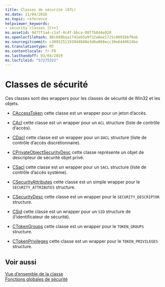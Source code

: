 ```yaml
---
title: Classes de sécurité (ATL)
ms.date: 11/04/2016
ms.topic: reference
helpviewer_keywords:
- security classes [C++]
ms.assetid: 0477f1a4-c1af-4c4f-bbca-08f7b844e028
ms.openlocfilehash: 80c688baa1741e03a9f32a8ee1725c0091bbf8ab
ms.sourcegitcommit: c3093251193944840e3d0a068ecc30e6449624ba
ms.translationtype: MT
ms.contentlocale: fr-FR
ms.lasthandoff: 03/04/2019
ms.locfileid: "57275322"
---
```

# <a name="security-classes"></a>Classes de sécurité

Ces classes sont des wrappers pour les classes de sécurité de Win32 et les objets.

- [CAccessToken](../atl/reference/caccesstoken-class.md) cette classe est un wrapper pour un jeton d’accès.

- [CAcl](../atl/reference/cacl-class.md) cette classe est un wrapper pour un `ACL` structure (liste de contrôle d’accès).

- [CDacl](../atl/reference/cdacl-class.md) cette classe est un wrapper pour un `DACL` structure (liste de contrôle d’accès discrétionnaire).

- [CPrivateObjectSecurityDesc](../atl/reference/cprivateobjectsecuritydesc-class.md) cette classe représente un objet de descripteur de sécurité objet privé.

- [CSacl](../atl/reference/csacl-class.md) cette classe est un wrapper pour un `SACL` structure (liste de contrôle d’accès système).

- [CSecurityAttributes](../atl/reference/csecurityattributes-class.md) cette classe est un simple wrapper pour le `SECURITY_ATTRIBUTES` structure.

- [CSecurityDesc](../atl/reference/csecuritydesc-class.md) cette classe est un wrapper pour le `SECURITY_DESCRIPTOR` structure.

- [CSid](../atl/reference/csid-class.md) cette classe est un wrapper pour un `SID` structure de (l’identificateur de sécurité).

- [CTokenGroups](../atl/reference/ctokengroups-class.md) cette classe est un wrapper pour le `TOKEN_GROUPS` structure.

- [CTokenPrivileges](../atl/reference/ctokenprivileges-class.md) cette classe est un wrapper pour le `TOKEN_PRIVILEGES` structure.

## <a name="see-also"></a>Voir aussi

[Vue d’ensemble de la classe](../atl/atl-class-overview.md)<br/>
[Fonctions globales de sécurité](../atl/reference/security-global-functions.md)
